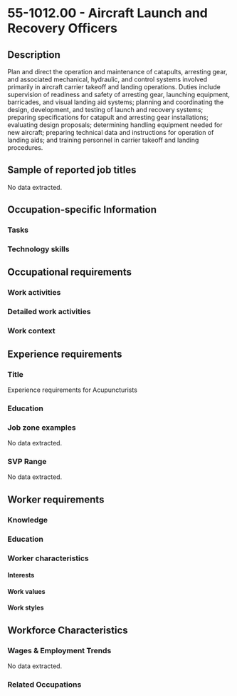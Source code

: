 # 55-1012.00 - Aircraft Launch and Recovery Officers

## Description
Plan and direct the operation and maintenance of catapults, arresting gear, and associated mechanical, hydraulic, and control systems involved primarily in aircraft carrier takeoff and landing operations. Duties include supervision of readiness and safety of arresting gear, launching equipment, barricades, and visual landing aid systems; planning and coordinating the design, development, and testing of launch and recovery systems; preparing specifications for catapult and arresting gear installations; evaluating design proposals; determining handling equipment needed for new aircraft; preparing technical data and instructions for operation of landing aids; and training personnel in carrier takeoff and landing procedures.

## Sample of reported job titles
No data extracted.

## Occupation-specific Information
### Tasks


### Technology skills


## Occupational requirements
### Work activities


### Detailed work activities


### Work context


## Experience requirements
### Title
Experience requirements for Acupuncturists

### Education


### Job zone examples
No data extracted.

### SVP Range
No data extracted.

## Worker requirements
### Knowledge


### Education


### Worker characteristics
#### Interests


#### Work values


#### Work styles


## Workforce Characteristics
### Wages & Employment Trends
No data extracted.

### Related Occupations